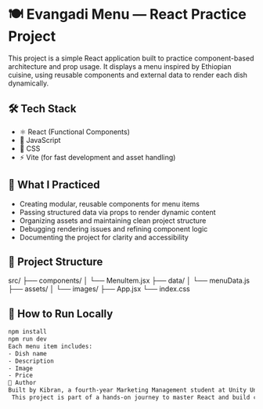 # 🍽️ Evangadi Menu — React Practice Project

This project is a simple React application built to practice component-based architecture and prop usage. It displays a menu inspired by Ethiopian cuisine, using reusable components and external data to render each dish dynamically.

## 🛠️ Tech Stack

- ⚛️ React (Functional Components)
- 🧠 JavaScript
- 🎨 CSS
- ⚡ Vite (for fast development and asset handling)

## 🎯 What I Practiced

- Creating modular, reusable components for menu items
- Passing structured data via props to render dynamic content
- Organizing assets and maintaining clean project structure
- Debugging rendering issues and refining component logic
- Documenting the project for clarity and accessibility

## 📁 Project Structure
src/ ├── components/ │   └── MenuItem.jsx ├── data/ │   └── menuData.js ├── assets/ │   └── images/ ├── App.jsx └── index.css

## 🚀 How to Run Locally

```bash
npm install
npm run dev
Each menu item includes:
- Dish name
- Description
- Image
- Price
🧠 Author
Built by Kibran, a fourth-year Marketing Management student at Unity University and a passionate full-stack web developer in training.
 This project is part of a hands-on journey to master React and build culturally meaningful applications.

